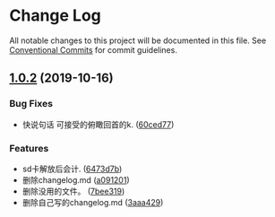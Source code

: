 # Change Log

All notable changes to this project will be documented in this file.
See [Conventional Commits](https://conventionalcommits.org) for commit guidelines.

## [1.0.2](https://github.com/wengpengfei/bee-cli/compare/v1.7.0...v1.0.2) (2019-10-16)


### Bug Fixes

* 快说句话 可接受的俯瞰回首的k. ([60ced77](https://github.com/wengpengfei/bee-cli/commit/60ced772286bac03ec66b60c75a57c870999aeef))


### Features

* sd卡解放后会计. ([6473d7b](https://github.com/wengpengfei/bee-cli/commit/6473d7bb0cc09f7e75d99f01faad741925c98880))
* 删除changelog.md ([a091201](https://github.com/wengpengfei/bee-cli/commit/a091201ddc063ebf794a03cece84b60508521b63))
* 删除没用的文件。 ([7bee319](https://github.com/wengpengfei/bee-cli/commit/7bee319575ab52d948977e470ab5f8431c3f8e0e))
* 删除自己写的changelog.md ([3aaa429](https://github.com/wengpengfei/bee-cli/commit/3aaa429d473f0c30d00baaccd56824c4a4aceec3))
